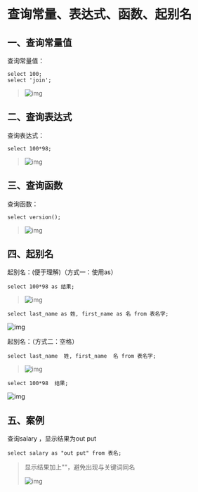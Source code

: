 # 查询常量、表达式、函数、起别名

## 一、查询常量值

查询常量值：

```mysql
select 100;
select 'join';
```

> 
> ![img](https://gitee.com/xleixz/CloudNotes-Images/raw/master/Typora-Images/20220425131425.png)



## 二、查询表达式

查询表达式：

```mysql
select 100*98;
```

> ![img](https://gitee.com/xleixz/CloudNotes-Images/raw/master/Typora-Images/20220425131516.png)



## 三、查询函数

查询函数：

```mysql
select version();
```

> ![img](https://gitee.com/xleixz/CloudNotes-Images/raw/master/Typora-Images/20220425131544.png)





## 四、起别名

起别名：(便于理解)（方式一：使用as）

```mysql
select 100*98 as 结果;
```

> ![img](https://gitee.com/xleixz/CloudNotes-Images/raw/master/Typora-Images/20220425131611.png)



```mysql
select last_name as 姓, first_name as 名 from 表名字;
```

![img](https://gitee.com/xleixz/CloudNotes-Images/raw/master/Typora-Images/20220425131642.png)



起别名：（方式二：空格）

```mysql
select last_name  姓, first_name  名 from 表名字;
```

> ![img](https://gitee.com/xleixz/CloudNotes-Images/raw/master/Typora-Images/20220425131710.png)



```mysql
select 100*98  结果;
```

![img](https://gitee.com/xleixz/CloudNotes-Images/raw/master/Typora-Images/20220425131732.png)



## 五、案例

查询salary ，显示结果为out put

```mysql
select salary as "out put" from 表名;
```

> 显示结果加上""，避免出现与关键词同名
>
> ![img](https://gitee.com/xleixz/CloudNotes-Images/raw/master/Typora-Images/20220425131742.png)



